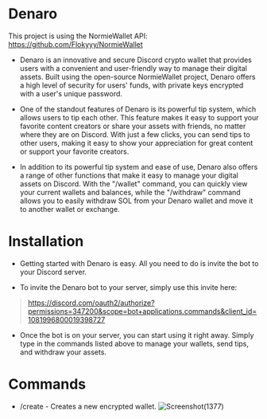 # Denaro

This project is using the NormieWallet API: https://github.com/Flokyyy/NormieWallet
- Denaro is an innovative and secure Discord crypto wallet that provides users with a convenient and user-friendly way to manage their digital assets. Built using the open-source NormieWallet project, Denaro offers a high level of security for users' funds, with private keys encrypted with a user's unique password.

- One of the standout features of Denaro is its powerful tip system, which allows users to tip each other. This feature makes it easy to support your favorite content creators or share your assets with friends, no matter where they are on Discord. With just a few clicks, you can send tips to other users, making it easy to show your appreciation for great content or support your favorite creators.

- In addition to its powerful tip system and ease of use, Denaro also offers a range of other functions that make it easy to manage your digital assets on Discord. With the "/wallet" command, you can quickly view your current wallets and balances, while the "/withdraw" command allows you to easily withdraw SOL from your Denaro wallet and move it to another wallet or exchange.

# Installation
- Getting started with Denaro is easy. All you need to do is invite the bot to your Discord server.

- To invite the Denaro bot to your server, simply use this invite here:
> https://discord.com/oauth2/authorize?permissions=347200&scope=bot+applications.commands&client_id=1081996800019398727

- Once the bot is on your server, you can start using it right away. Simply type in the commands listed above to manage your wallets, send tips, and withdraw your assets.

# Commands

- /create <PIN> - Creates a new encrypted wallet.
![Screenshot(1377)](https://user-images.githubusercontent.com/68162827/223459357-d457c7f4-a42f-467d-966f-39007c697f66.png)
